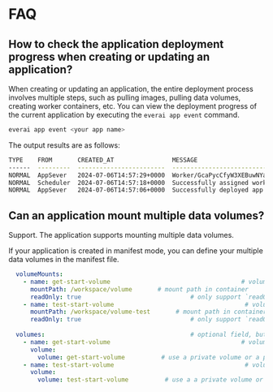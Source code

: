 # FAQ

## How to check the application deployment progress when creating or updating an application?

When creating or updating an application, the entire deployment process involves multiple steps, such as pulling images, pulling data volumes, creating worker containers, etc. You can view the deployment progress of the current application by executing the `everai app event` command.

```bash
everai app event <your app name>
```

The output results are as follows:

```bash
TYPE    FROM       CREATED_AT                MESSAGE
------  ---------  ------------------------  ------------------------------------------------------------------------------------------------
NORMAL  AppSever   2024-07-06T14:57:29+0000  Worker/GcaPycCfyW3XEBuwNYaXZ9 is ready now
NORMAL  Scheduler  2024-07-06T14:57:18+0000  Successfully assigned worker/GcaPycCfyW3XEBuwNYaXZ9 to node/5a684c93-84c0-4078-821c-a4aeccb61407
NORMAL  AppSever   2024-07-06T14:57:06+0000  Successfully deployed app
```

## Can an application mount multiple data volumes?

Support. The application supports mounting multiple data volumes.

If your application is created in manifest mode, you can define your multiple data volumes in the manifest file.  

```yaml
  volumeMounts:
    - name: get-start-volume                                    # volume name
      mountPath: /workspace/volume       # mount path in container
      readOnly: true                              # only support `readOnly = true` currently, default is true
    - name: test-start-volume                                    # volume name
      mountPath: /workspace/volume-test       # mount path in container
      readOnly: true                              # only support `readOnly = true` currently, default is true
  
  volumes:                                        # optional field, but very important for AI app
    - name: get-start-volume                                    # volume name
      volume: 
        volume: get-start-volume          # use a private volume or a public volume from other user
    - name: test-start-volume                                    # volume name
      volume:
        volume: test-start-volume          # use a a private volume or a public volume from other user
```
